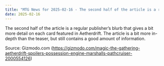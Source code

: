 ```yaml
---
title: "MTG News for 2025-02-16 - The second half of the article is a regular publis..."
date: 2025-02-16
---
```


The second half of the article is a regular publisher’s blurb that gives a bit more detail on each card featured in Aetherdrift. The article is a bit more in-depth than the teaser, but still contains a good amount of information.

Source: Gizmodo.com (https://gizmodo.com/magic-the-gathering-aetherdrift-spoilers-possession-engine-marshalls-pathcruiser-2000554126)
